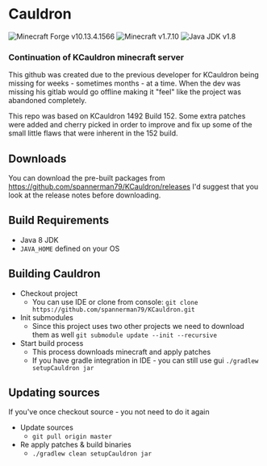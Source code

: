 # Cauldron 

![Minecraft Forge v10.13.4.1566][forge]
![Minecraft v1.7.10][mc]
![Java JDK v1.8][java]

### Continuation of KCauldron minecraft server

This github was created due to the previous developer for KCauldron being missing for weeks - sometimes months - at a time.  When the dev was missing his gitlab would go offline making it "feel" like the project was abandoned completely.

This repo was based on KCauldron 1492 Build 152.  Some extra patches were added and cherry picked in order to improve and fix up some of the small little flaws that were inherent in the 152 build.

## Downloads
You can download the pre-built packages from https://github.com/spannerman79/KCauldron/releases
I'd suggest that you look at the release notes before downloading.

## Build Requirements
* Java 8 JDK
* `JAVA_HOME` defined on your OS

## Building Cauldron
* Checkout project
  * You can use IDE or clone from console:
  `git clone https://github.com/spannerman79/KCauldron.git`
* Init submodules
  * Since this project uses two other projects we need to download them as well
  `git submodule update --init --recursive`
* Start build process
  * This process downloads minecraft and apply patches
  * If you have gradle integration in IDE - you can still use gui
  `./gradlew setupCauldron jar`

## Updating sources
If you've once checkout source - you not need to do it again
* Update sources
  * `git pull origin master`
* Re apply patches & build binaries
  * `./gradlew clean setupCauldron jar`

[forge]: https://img.shields.io/badge/Minecraft%20Forge-v10.13.4.1566-green.svg "Minecraft Forge v10.13.4.1566"
[mc]: https://img.shields.io/badge/Minecraft-v1.7.10-green.svg "Minecraft 1.7.10"
[java]: https://img.shields.io/badge/Java%20JDK-v1.8-blue.svg "Java JDK 8"